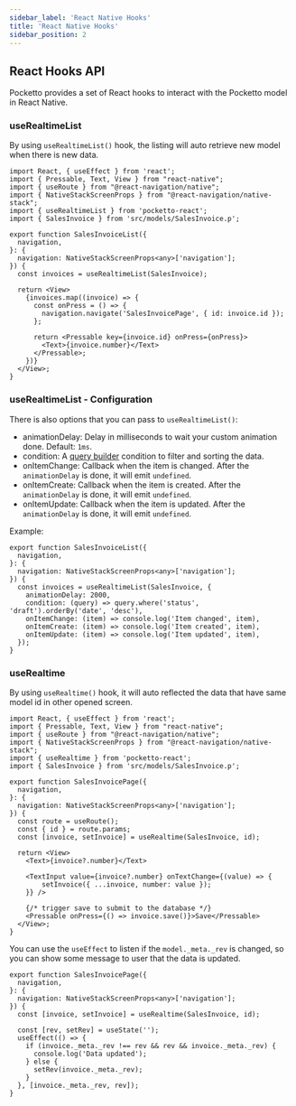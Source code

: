 ```yaml
---
sidebar_label: 'React Native Hooks'
title: 'React Native Hooks'
sidebar_position: 2
---
```


## React Hooks API

Pocketto provides a set of React hooks to interact with the Pocketto model in React Native.

### useRealtimeList

By using `useRealtimeList()` hook, the listing will auto retrieve new model when there is new data.

```tsx
import React, { useEffect } from 'react';
import { Pressable, Text, View } from "react-native";
import { useRoute } from "@react-navigation/native";
import { NativeStackScreenProps } from "@react-navigation/native-stack";
import { useRealtimeList } from 'pocketto-react';
import { SalesInvoice } from 'src/models/SalesInvoice.p';

export function SalesInvoiceList({
  navigation,
}: {
  navigation: NativeStackScreenProps<any>['navigation'];
}) {
  const invoices = useRealtimeList(SalesInvoice);
  
  return <View>
    {invoices.map((invoice) => {
      const onPress = () => {
        navigation.navigate('SalesInvoicePage', { id: invoice.id });
      };

      return <Pressable key={invoice.id} onPress={onPress}>
        <Text>{invoice.number}</Text>
      </Pressable>;
    })}
  </View>;
}
```

### useRealtimeList - Configuration

There is also options that you can pass to `useRealtimeList()`:

- animationDelay: Delay in milliseconds to wait your custom animation done. Default: `1ms`.
- condition: A [query builder](/docs/data-modelling/query-builder#complex-queries---callback) condition to filter and sorting the data.
- onItemChange: Callback when the item is changed. After the `animationDelay` is done, it will emit `undefined`.
- onItemCreate: Callback when the item is created. After the `animationDelay` is done, it will emit `undefined`.
- onItemUpdate: Callback when the item is updated. After the `animationDelay` is done, it will emit `undefined`.

Example:

```tsx
export function SalesInvoiceList({
  navigation,
}: {
  navigation: NativeStackScreenProps<any>['navigation'];
}) {
  const invoices = useRealtimeList(SalesInvoice, {
    animationDelay: 2000,
    condition: (query) => query.where('status', 'draft').orderBy('date', 'desc'),
    onItemChange: (item) => console.log('Item changed', item),
    onItemCreate: (item) => console.log('Item created', item),
    onItemUpdate: (item) => console.log('Item updated', item),
  });
}
```

### useRealtime

By using `useRealtime()` hook, it will auto reflected the data that have same model id in other opened screen.

```tsx
import React, { useEffect } from 'react';
import { Pressable, Text, View } from "react-native";
import { useRoute } from "@react-navigation/native";
import { NativeStackScreenProps } from "@react-navigation/native-stack";
import { useRealtime } from 'pocketto-react';
import { SalesInvoice } from 'src/models/SalesInvoice.p';

export function SalesInvoicePage({
  navigation,
}: {
  navigation: NativeStackScreenProps<any>['navigation'];
}) {
  const route = useRoute();
  const { id } = route.params;
  const [invoice, setInvoice] = useRealtime(SalesInvoice, id);

  return <View>
    <Text>{invoice?.number}</Text>

    <TextInput value={invoice?.number} onTextChange={(value) => {
        setInvoice({ ...invoice, number: value });
    }} />

    {/* trigger save to submit to the database */}
    <Pressable onPress={() => invoice.save()}>Save</Pressable>
  </View>;
}
```

You can use the `useEffect` to listen if the `model._meta._rev` is changed, so you can show some message to user that the data is updated.

```tsx
export function SalesInvoicePage({
  navigation,
}: {
  navigation: NativeStackScreenProps<any>['navigation'];
}) {
  const [invoice, setInvoice] = useRealtime(SalesInvoice, id);

  const [rev, setRev] = useState('');
  useEffect(() => {
    if (invoice._meta._rev !== rev && rev && invoice._meta._rev) {
      console.log('Data updated');
    } else {
      setRev(invoice._meta._rev);
    }
  }, [invoice._meta._rev, rev]);
}
```

